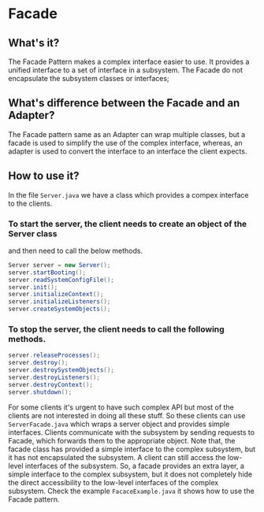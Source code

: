# Facade

## What's it?
The Facade Pattern makes a complex interface easier to use. 
It provides a unified interface to a set of interface in a subsystem. 
The Facade do not encapsulate the subsystem classes or interfaces;

## What's difference between the Facade and an Adapter?
The Facade pattern same as an Adapter can wrap multiple classes, 
but a facade is used to simplify the use of the complex interface, 
whereas, an adapter is used to convert the interface to an interface the client expects.

## How to use it?
In the file `Server.java` we have a class which provides a compex interface to the clients.

### To start the server, the client needs to create an object of the Server class
and then need to call the below methods.

```java
Server server = new Server();
server.startBooting();
server.readSystemConfigFile();
server.init();
server.initializeContext();
server.initializeListeners();
server.createSystemObjects();
```

### To stop the server, the client needs to call the following methods.

```java
server.releaseProcesses();
server.destroy();
server.destroySystemObjects();
server.destroyListeners();
server.destroyContext();
server.shutdown();
```
 
For some clients it's urgent to have such complex API but most of the clients are not interested
in doing all these stuff. So these clients can use `ServerFacade.java` which wraps a server object
and provides simple interfaces. Clients communicate with the subsystem by sending requests to Facade,
which forwards them to the appropriate object. Note that, the facade class has provided a simple interface to the complex subsystem,
but it has not encapsulated the subsystem. A client can still access the low-level interfaces of the subsystem. 
So, a facade provides an extra layer, a simple interface to the complex subsystem, 
but it does not completely hide the direct accessibility to the low-level interfaces of the complex subsystem.
Check the example `FacaceExample.java` it shows how to use the Facade pattern.



